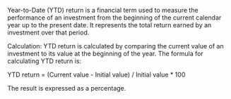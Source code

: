 Year-to-Date (YTD) return is a financial term used to measure the performance of an investment from the beginning of the current calendar year up to the present date. 
It represents the total return earned by an investment over that period. 

Calculation: YTD return is calculated by comparing the current value of an investment to its value at the beginning of the year. The formula for calculating YTD return is:

YTD return = (Current value - Initial value) / Initial value * 100

The result is expressed as a percentage.
